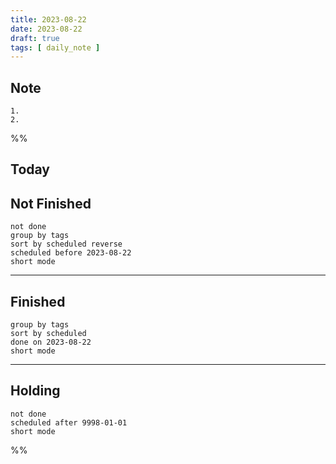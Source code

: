 ```yaml
---
title: 2023-08-22
date: 2023-08-22
draft: true
tags: [ daily_note ]
---
```


## Note

    1. 
    2.


%%



## Today





## Not Finished

```tasks
not done
group by tags
sort by scheduled reverse
scheduled before 2023-08-22
short mode
```

---

## Finished

```tasks
group by tags
sort by scheduled
done on 2023-08-22
short mode
```

---

## Holding

```tasks
not done
scheduled after 9998-01-01
short mode
```

%%